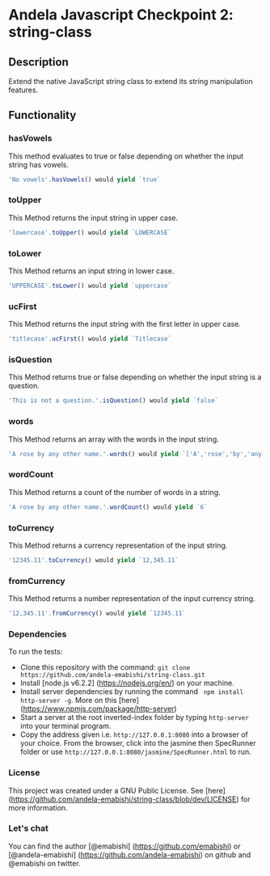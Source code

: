 # Andela Javascript Checkpoint 2: string-class

## Description
Extend the native JavaScript string class to extend its string manipulation features.

## Functionality
### hasVowels
This method evaluates to true or false depending on whether the input string has vowels.

```javaScript
'No vowels'.hasVowels() would yield `true`
```

### toUpper
This Method returns the input string in upper case.
```javaScript
'lowercase'.toUpper() would yield `LOWERCASE`
```

### toLower
This Method returns an input string in lower case.

```javaScript
'UPPERCASE'.toLower() would yield `uppercase`
```

### ucFirst
This Method returns the input string with the first letter in upper case.

```javaScript
'titlecase'.ucFirst() would yield `Titlecase`
```

### isQuestion
This Method returns true or false depending on whether the input string is a question.

```javaScript
'This is not a question.'.isQuestion() would yield `false`
```

### words
This Method returns an array with the words in the input string.
```javaScript
'A rose by any other name.'.words() would yield `['A','rose','by','any','other','name']`
```

### wordCount
This Method returns a count of the number of words in a string.
```javaScript
'A rose by any other name.'.wordCount() would yield `6`
```

### toCurrency
This Method returns a currency representation of the input string.
```javaScript
'12345.11'.toCurrency() would yield `12,345.11`
```

### fromCurrency
This Method returns a number representation of the input currency string.
```javaScript
'12,345.11'.fromCurrency() would yield `12345.11`
```


### Dependencies
To run the tests:
* Clone this repository with the command: `git clone https://github.com/andela-emabishi/string-class.git`
* Install [node.js v6.2.2] (https://nodejs.org/en/) on your machine.
* Install server dependencies by running the command ` npm install http-server -g`. More on this [here] (https://www.npmjs.com/package/http-server)
* Start a server at the root inverted-index folder by typing `http-server` into your terminal program.
* Copy the address given i.e. `http://127.0.0.1:8080` into a browser of your choice. From the browser, click into the jasmine then SpecRunner folder or use `http://127.0.0.1:8080/jasmine/SpecRunner.html` to run.

### License
This project was created under a GNU Public License. See [here] (https://github.com/andela-emabishi/string-class/blob/dev/LICENSE) for more information.

### Let's chat
You can find the author [@emabishi] (https://github.com/emabishi) or [@andela-emabishi] (https://github.com/andela-emabishi) on github and @emabishi on twitter.
